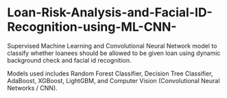 # Loan-Risk-Analysis-and-Facial-ID-Recognition-using-ML-CNN-
Supervised Machine Learning and Convolutional Neural Network model to classify whether loanees should be allowed to be given loan using dynamic background check and facial id recognition.


Models used includes Random Forest Classifier, Decision Tree Classifier, AdaBoost, XGBoost, LightGBM, and Computer Vision (Convolutional Neural Networks / CNN).
